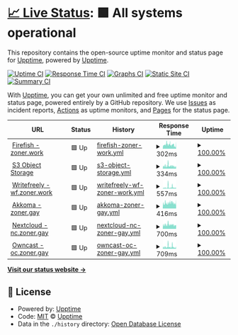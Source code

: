 # [📈 Live Status](https://status.zoner.work): <!--live status--> **🟩 All systems operational**

This repository contains the open-source uptime monitor and status page for [Upptime](https://upptime.js.org), powered by [Upptime](https://github.com/upptime/upptime).

[![Uptime CI](https://github.com/fencore/zoner-upptime/workflows/Uptime%20CI/badge.svg)](https://github.com/fencore/zoner-upptime/actions?query=workflow%3A%22Uptime+CI%22)
[![Response Time CI](https://github.com/fencore/zoner-upptime/workflows/Response%20Time%20CI/badge.svg)](https://github.com/fencore/zoner-upptime/actions?query=workflow%3A%22Response+Time+CI%22)
[![Graphs CI](https://github.com/fencore/zoner-upptime/workflows/Graphs%20CI/badge.svg)](https://github.com/fencore/zoner-upptime/actions?query=workflow%3A%22Graphs+CI%22)
[![Static Site CI](https://github.com/fencore/zoner-upptime/workflows/Static%20Site%20CI/badge.svg)](https://github.com/fencore/zoner-upptime/actions?query=workflow%3A%22Static+Site+CI%22)
[![Summary CI](https://github.com/fencore/zoner-upptime/workflows/Summary%20CI/badge.svg)](https://github.com/fencore/zoner-upptime/actions?query=workflow%3A%22Summary+CI%22)

With [Upptime](https://upptime.js.org), you can get your own unlimited and free uptime monitor and status page, powered entirely by a GitHub repository. We use [Issues](https://github.com/upptime/upptime/issues) as incident reports, [Actions](https://github.com/fencore/zoner-upptime/actions) as uptime monitors, and [Pages](https://status.zoner.work) for the status page.

<!--start: status pages-->
<!-- This summary is generated by Upptime (https://github.com/upptime/upptime) -->
<!-- Do not edit this manually, your changes will be overwritten -->
<!-- prettier-ignore -->
| URL | Status | History | Response Time | Uptime |
| --- | ------ | ------- | ------------- | ------ |
| <img alt="" src="https://icons.duckduckgo.com/ip3/zoner.work.ico" height="13"> [Firefish - zoner.work](https://zoner.work) | 🟩 Up | [firefish-zoner-work.yml](https://github.com/fencore/zoner-upptime/commits/HEAD/history/firefish-zoner-work.yml) | <details><summary><img alt="Response time graph" src="./graphs/firefish-zoner-work/response-time-week.png" height="20"> 302ms</summary><br><a href="https://status.zoner.work/history/firefish-zoner-work"><img alt="Response time 294" src="https://img.shields.io/endpoint?url=https%3A%2F%2Fraw.githubusercontent.com%2Ffencore%2Fzoner-upptime%2FHEAD%2Fapi%2Ffirefish-zoner-work%2Fresponse-time.json"></a><br><a href="https://status.zoner.work/history/firefish-zoner-work"><img alt="24-hour response time 231" src="https://img.shields.io/endpoint?url=https%3A%2F%2Fraw.githubusercontent.com%2Ffencore%2Fzoner-upptime%2FHEAD%2Fapi%2Ffirefish-zoner-work%2Fresponse-time-day.json"></a><br><a href="https://status.zoner.work/history/firefish-zoner-work"><img alt="7-day response time 302" src="https://img.shields.io/endpoint?url=https%3A%2F%2Fraw.githubusercontent.com%2Ffencore%2Fzoner-upptime%2FHEAD%2Fapi%2Ffirefish-zoner-work%2Fresponse-time-week.json"></a><br><a href="https://status.zoner.work/history/firefish-zoner-work"><img alt="30-day response time 294" src="https://img.shields.io/endpoint?url=https%3A%2F%2Fraw.githubusercontent.com%2Ffencore%2Fzoner-upptime%2FHEAD%2Fapi%2Ffirefish-zoner-work%2Fresponse-time-month.json"></a><br><a href="https://status.zoner.work/history/firefish-zoner-work"><img alt="1-year response time 294" src="https://img.shields.io/endpoint?url=https%3A%2F%2Fraw.githubusercontent.com%2Ffencore%2Fzoner-upptime%2FHEAD%2Fapi%2Ffirefish-zoner-work%2Fresponse-time-year.json"></a></details> | <details><summary><a href="https://status.zoner.work/history/firefish-zoner-work">100.00%</a></summary><a href="https://status.zoner.work/history/firefish-zoner-work"><img alt="All-time uptime 100.00%" src="https://img.shields.io/endpoint?url=https%3A%2F%2Fraw.githubusercontent.com%2Ffencore%2Fzoner-upptime%2FHEAD%2Fapi%2Ffirefish-zoner-work%2Fuptime.json"></a><br><a href="https://status.zoner.work/history/firefish-zoner-work"><img alt="24-hour uptime 100.00%" src="https://img.shields.io/endpoint?url=https%3A%2F%2Fraw.githubusercontent.com%2Ffencore%2Fzoner-upptime%2FHEAD%2Fapi%2Ffirefish-zoner-work%2Fuptime-day.json"></a><br><a href="https://status.zoner.work/history/firefish-zoner-work"><img alt="7-day uptime 100.00%" src="https://img.shields.io/endpoint?url=https%3A%2F%2Fraw.githubusercontent.com%2Ffencore%2Fzoner-upptime%2FHEAD%2Fapi%2Ffirefish-zoner-work%2Fuptime-week.json"></a><br><a href="https://status.zoner.work/history/firefish-zoner-work"><img alt="30-day uptime 100.00%" src="https://img.shields.io/endpoint?url=https%3A%2F%2Fraw.githubusercontent.com%2Ffencore%2Fzoner-upptime%2FHEAD%2Fapi%2Ffirefish-zoner-work%2Fuptime-month.json"></a><br><a href="https://status.zoner.work/history/firefish-zoner-work"><img alt="1-year uptime 100.00%" src="https://img.shields.io/endpoint?url=https%3A%2F%2Fraw.githubusercontent.com%2Ffencore%2Fzoner-upptime%2FHEAD%2Fapi%2Ffirefish-zoner-work%2Fuptime-year.json"></a></details>
| <img alt="" src="https://zoner.objects-us-east-1.dream.io/firefish/3441b9cc-2b08-476b-a1ff-d4e1d9abb3d2.png" height="13"> [S3 Object Storage](https://zoner.objects-us-east-1.dream.io/firefish/3441b9cc-2b08-476b-a1ff-d4e1d9abb3d2.png) | 🟩 Up | [s3-object-storage.yml](https://github.com/fencore/zoner-upptime/commits/HEAD/history/s3-object-storage.yml) | <details><summary><img alt="Response time graph" src="./graphs/s3-object-storage/response-time-week.png" height="20"> 334ms</summary><br><a href="https://status.zoner.work/history/s3-object-storage"><img alt="Response time 298" src="https://img.shields.io/endpoint?url=https%3A%2F%2Fraw.githubusercontent.com%2Ffencore%2Fzoner-upptime%2FHEAD%2Fapi%2Fs3-object-storage%2Fresponse-time.json"></a><br><a href="https://status.zoner.work/history/s3-object-storage"><img alt="24-hour response time 241" src="https://img.shields.io/endpoint?url=https%3A%2F%2Fraw.githubusercontent.com%2Ffencore%2Fzoner-upptime%2FHEAD%2Fapi%2Fs3-object-storage%2Fresponse-time-day.json"></a><br><a href="https://status.zoner.work/history/s3-object-storage"><img alt="7-day response time 334" src="https://img.shields.io/endpoint?url=https%3A%2F%2Fraw.githubusercontent.com%2Ffencore%2Fzoner-upptime%2FHEAD%2Fapi%2Fs3-object-storage%2Fresponse-time-week.json"></a><br><a href="https://status.zoner.work/history/s3-object-storage"><img alt="30-day response time 298" src="https://img.shields.io/endpoint?url=https%3A%2F%2Fraw.githubusercontent.com%2Ffencore%2Fzoner-upptime%2FHEAD%2Fapi%2Fs3-object-storage%2Fresponse-time-month.json"></a><br><a href="https://status.zoner.work/history/s3-object-storage"><img alt="1-year response time 298" src="https://img.shields.io/endpoint?url=https%3A%2F%2Fraw.githubusercontent.com%2Ffencore%2Fzoner-upptime%2FHEAD%2Fapi%2Fs3-object-storage%2Fresponse-time-year.json"></a></details> | <details><summary><a href="https://status.zoner.work/history/s3-object-storage">100.00%</a></summary><a href="https://status.zoner.work/history/s3-object-storage"><img alt="All-time uptime 100.00%" src="https://img.shields.io/endpoint?url=https%3A%2F%2Fraw.githubusercontent.com%2Ffencore%2Fzoner-upptime%2FHEAD%2Fapi%2Fs3-object-storage%2Fuptime.json"></a><br><a href="https://status.zoner.work/history/s3-object-storage"><img alt="24-hour uptime 100.00%" src="https://img.shields.io/endpoint?url=https%3A%2F%2Fraw.githubusercontent.com%2Ffencore%2Fzoner-upptime%2FHEAD%2Fapi%2Fs3-object-storage%2Fuptime-day.json"></a><br><a href="https://status.zoner.work/history/s3-object-storage"><img alt="7-day uptime 100.00%" src="https://img.shields.io/endpoint?url=https%3A%2F%2Fraw.githubusercontent.com%2Ffencore%2Fzoner-upptime%2FHEAD%2Fapi%2Fs3-object-storage%2Fuptime-week.json"></a><br><a href="https://status.zoner.work/history/s3-object-storage"><img alt="30-day uptime 100.00%" src="https://img.shields.io/endpoint?url=https%3A%2F%2Fraw.githubusercontent.com%2Ffencore%2Fzoner-upptime%2FHEAD%2Fapi%2Fs3-object-storage%2Fuptime-month.json"></a><br><a href="https://status.zoner.work/history/s3-object-storage"><img alt="1-year uptime 100.00%" src="https://img.shields.io/endpoint?url=https%3A%2F%2Fraw.githubusercontent.com%2Ffencore%2Fzoner-upptime%2FHEAD%2Fapi%2Fs3-object-storage%2Fuptime-year.json"></a></details>
| <img alt="" src="https://icons.duckduckgo.com/ip3/wf.zoner.work.ico" height="13"> [Writefreely - wf.zoner.work](https://wf.zoner.work) | 🟩 Up | [writefreely-wf-zoner-work.yml](https://github.com/fencore/zoner-upptime/commits/HEAD/history/writefreely-wf-zoner-work.yml) | <details><summary><img alt="Response time graph" src="./graphs/writefreely-wf-zoner-work/response-time-week.png" height="20"> 557ms</summary><br><a href="https://status.zoner.work/history/writefreely-wf-zoner-work"><img alt="Response time 381" src="https://img.shields.io/endpoint?url=https%3A%2F%2Fraw.githubusercontent.com%2Ffencore%2Fzoner-upptime%2FHEAD%2Fapi%2Fwritefreely-wf-zoner-work%2Fresponse-time.json"></a><br><a href="https://status.zoner.work/history/writefreely-wf-zoner-work"><img alt="24-hour response time 372" src="https://img.shields.io/endpoint?url=https%3A%2F%2Fraw.githubusercontent.com%2Ffencore%2Fzoner-upptime%2FHEAD%2Fapi%2Fwritefreely-wf-zoner-work%2Fresponse-time-day.json"></a><br><a href="https://status.zoner.work/history/writefreely-wf-zoner-work"><img alt="7-day response time 557" src="https://img.shields.io/endpoint?url=https%3A%2F%2Fraw.githubusercontent.com%2Ffencore%2Fzoner-upptime%2FHEAD%2Fapi%2Fwritefreely-wf-zoner-work%2Fresponse-time-week.json"></a><br><a href="https://status.zoner.work/history/writefreely-wf-zoner-work"><img alt="30-day response time 381" src="https://img.shields.io/endpoint?url=https%3A%2F%2Fraw.githubusercontent.com%2Ffencore%2Fzoner-upptime%2FHEAD%2Fapi%2Fwritefreely-wf-zoner-work%2Fresponse-time-month.json"></a><br><a href="https://status.zoner.work/history/writefreely-wf-zoner-work"><img alt="1-year response time 381" src="https://img.shields.io/endpoint?url=https%3A%2F%2Fraw.githubusercontent.com%2Ffencore%2Fzoner-upptime%2FHEAD%2Fapi%2Fwritefreely-wf-zoner-work%2Fresponse-time-year.json"></a></details> | <details><summary><a href="https://status.zoner.work/history/writefreely-wf-zoner-work">100.00%</a></summary><a href="https://status.zoner.work/history/writefreely-wf-zoner-work"><img alt="All-time uptime 100.00%" src="https://img.shields.io/endpoint?url=https%3A%2F%2Fraw.githubusercontent.com%2Ffencore%2Fzoner-upptime%2FHEAD%2Fapi%2Fwritefreely-wf-zoner-work%2Fuptime.json"></a><br><a href="https://status.zoner.work/history/writefreely-wf-zoner-work"><img alt="24-hour uptime 100.00%" src="https://img.shields.io/endpoint?url=https%3A%2F%2Fraw.githubusercontent.com%2Ffencore%2Fzoner-upptime%2FHEAD%2Fapi%2Fwritefreely-wf-zoner-work%2Fuptime-day.json"></a><br><a href="https://status.zoner.work/history/writefreely-wf-zoner-work"><img alt="7-day uptime 100.00%" src="https://img.shields.io/endpoint?url=https%3A%2F%2Fraw.githubusercontent.com%2Ffencore%2Fzoner-upptime%2FHEAD%2Fapi%2Fwritefreely-wf-zoner-work%2Fuptime-week.json"></a><br><a href="https://status.zoner.work/history/writefreely-wf-zoner-work"><img alt="30-day uptime 100.00%" src="https://img.shields.io/endpoint?url=https%3A%2F%2Fraw.githubusercontent.com%2Ffencore%2Fzoner-upptime%2FHEAD%2Fapi%2Fwritefreely-wf-zoner-work%2Fuptime-month.json"></a><br><a href="https://status.zoner.work/history/writefreely-wf-zoner-work"><img alt="1-year uptime 100.00%" src="https://img.shields.io/endpoint?url=https%3A%2F%2Fraw.githubusercontent.com%2Ffencore%2Fzoner-upptime%2FHEAD%2Fapi%2Fwritefreely-wf-zoner-work%2Fuptime-year.json"></a></details>
| <img alt="" src="https://icons.duckduckgo.com/ip3/zoner.gay.ico" height="13"> [Akkoma - zoner.gay](https://zoner.gay) | 🟩 Up | [akkoma-zoner-gay.yml](https://github.com/fencore/zoner-upptime/commits/HEAD/history/akkoma-zoner-gay.yml) | <details><summary><img alt="Response time graph" src="./graphs/akkoma-zoner-gay/response-time-week.png" height="20"> 416ms</summary><br><a href="https://status.zoner.work/history/akkoma-zoner-gay"><img alt="Response time 380" src="https://img.shields.io/endpoint?url=https%3A%2F%2Fraw.githubusercontent.com%2Ffencore%2Fzoner-upptime%2FHEAD%2Fapi%2Fakkoma-zoner-gay%2Fresponse-time.json"></a><br><a href="https://status.zoner.work/history/akkoma-zoner-gay"><img alt="24-hour response time 418" src="https://img.shields.io/endpoint?url=https%3A%2F%2Fraw.githubusercontent.com%2Ffencore%2Fzoner-upptime%2FHEAD%2Fapi%2Fakkoma-zoner-gay%2Fresponse-time-day.json"></a><br><a href="https://status.zoner.work/history/akkoma-zoner-gay"><img alt="7-day response time 416" src="https://img.shields.io/endpoint?url=https%3A%2F%2Fraw.githubusercontent.com%2Ffencore%2Fzoner-upptime%2FHEAD%2Fapi%2Fakkoma-zoner-gay%2Fresponse-time-week.json"></a><br><a href="https://status.zoner.work/history/akkoma-zoner-gay"><img alt="30-day response time 380" src="https://img.shields.io/endpoint?url=https%3A%2F%2Fraw.githubusercontent.com%2Ffencore%2Fzoner-upptime%2FHEAD%2Fapi%2Fakkoma-zoner-gay%2Fresponse-time-month.json"></a><br><a href="https://status.zoner.work/history/akkoma-zoner-gay"><img alt="1-year response time 380" src="https://img.shields.io/endpoint?url=https%3A%2F%2Fraw.githubusercontent.com%2Ffencore%2Fzoner-upptime%2FHEAD%2Fapi%2Fakkoma-zoner-gay%2Fresponse-time-year.json"></a></details> | <details><summary><a href="https://status.zoner.work/history/akkoma-zoner-gay">100.00%</a></summary><a href="https://status.zoner.work/history/akkoma-zoner-gay"><img alt="All-time uptime 100.00%" src="https://img.shields.io/endpoint?url=https%3A%2F%2Fraw.githubusercontent.com%2Ffencore%2Fzoner-upptime%2FHEAD%2Fapi%2Fakkoma-zoner-gay%2Fuptime.json"></a><br><a href="https://status.zoner.work/history/akkoma-zoner-gay"><img alt="24-hour uptime 100.00%" src="https://img.shields.io/endpoint?url=https%3A%2F%2Fraw.githubusercontent.com%2Ffencore%2Fzoner-upptime%2FHEAD%2Fapi%2Fakkoma-zoner-gay%2Fuptime-day.json"></a><br><a href="https://status.zoner.work/history/akkoma-zoner-gay"><img alt="7-day uptime 100.00%" src="https://img.shields.io/endpoint?url=https%3A%2F%2Fraw.githubusercontent.com%2Ffencore%2Fzoner-upptime%2FHEAD%2Fapi%2Fakkoma-zoner-gay%2Fuptime-week.json"></a><br><a href="https://status.zoner.work/history/akkoma-zoner-gay"><img alt="30-day uptime 100.00%" src="https://img.shields.io/endpoint?url=https%3A%2F%2Fraw.githubusercontent.com%2Ffencore%2Fzoner-upptime%2FHEAD%2Fapi%2Fakkoma-zoner-gay%2Fuptime-month.json"></a><br><a href="https://status.zoner.work/history/akkoma-zoner-gay"><img alt="1-year uptime 100.00%" src="https://img.shields.io/endpoint?url=https%3A%2F%2Fraw.githubusercontent.com%2Ffencore%2Fzoner-upptime%2FHEAD%2Fapi%2Fakkoma-zoner-gay%2Fuptime-year.json"></a></details>
| <img alt="" src="https://icons.duckduckgo.com/ip3/nc.zoner.gay.ico" height="13"> [Nextcloud - nc.zoner.gay](https://nc.zoner.gay) | 🟩 Up | [nextcloud-nc-zoner-gay.yml](https://github.com/fencore/zoner-upptime/commits/HEAD/history/nextcloud-nc-zoner-gay.yml) | <details><summary><img alt="Response time graph" src="./graphs/nextcloud-nc-zoner-gay/response-time-week.png" height="20"> 700ms</summary><br><a href="https://status.zoner.work/history/nextcloud-nc-zoner-gay"><img alt="Response time 640" src="https://img.shields.io/endpoint?url=https%3A%2F%2Fraw.githubusercontent.com%2Ffencore%2Fzoner-upptime%2FHEAD%2Fapi%2Fnextcloud-nc-zoner-gay%2Fresponse-time.json"></a><br><a href="https://status.zoner.work/history/nextcloud-nc-zoner-gay"><img alt="24-hour response time 641" src="https://img.shields.io/endpoint?url=https%3A%2F%2Fraw.githubusercontent.com%2Ffencore%2Fzoner-upptime%2FHEAD%2Fapi%2Fnextcloud-nc-zoner-gay%2Fresponse-time-day.json"></a><br><a href="https://status.zoner.work/history/nextcloud-nc-zoner-gay"><img alt="7-day response time 700" src="https://img.shields.io/endpoint?url=https%3A%2F%2Fraw.githubusercontent.com%2Ffencore%2Fzoner-upptime%2FHEAD%2Fapi%2Fnextcloud-nc-zoner-gay%2Fresponse-time-week.json"></a><br><a href="https://status.zoner.work/history/nextcloud-nc-zoner-gay"><img alt="30-day response time 640" src="https://img.shields.io/endpoint?url=https%3A%2F%2Fraw.githubusercontent.com%2Ffencore%2Fzoner-upptime%2FHEAD%2Fapi%2Fnextcloud-nc-zoner-gay%2Fresponse-time-month.json"></a><br><a href="https://status.zoner.work/history/nextcloud-nc-zoner-gay"><img alt="1-year response time 640" src="https://img.shields.io/endpoint?url=https%3A%2F%2Fraw.githubusercontent.com%2Ffencore%2Fzoner-upptime%2FHEAD%2Fapi%2Fnextcloud-nc-zoner-gay%2Fresponse-time-year.json"></a></details> | <details><summary><a href="https://status.zoner.work/history/nextcloud-nc-zoner-gay">100.00%</a></summary><a href="https://status.zoner.work/history/nextcloud-nc-zoner-gay"><img alt="All-time uptime 100.00%" src="https://img.shields.io/endpoint?url=https%3A%2F%2Fraw.githubusercontent.com%2Ffencore%2Fzoner-upptime%2FHEAD%2Fapi%2Fnextcloud-nc-zoner-gay%2Fuptime.json"></a><br><a href="https://status.zoner.work/history/nextcloud-nc-zoner-gay"><img alt="24-hour uptime 100.00%" src="https://img.shields.io/endpoint?url=https%3A%2F%2Fraw.githubusercontent.com%2Ffencore%2Fzoner-upptime%2FHEAD%2Fapi%2Fnextcloud-nc-zoner-gay%2Fuptime-day.json"></a><br><a href="https://status.zoner.work/history/nextcloud-nc-zoner-gay"><img alt="7-day uptime 100.00%" src="https://img.shields.io/endpoint?url=https%3A%2F%2Fraw.githubusercontent.com%2Ffencore%2Fzoner-upptime%2FHEAD%2Fapi%2Fnextcloud-nc-zoner-gay%2Fuptime-week.json"></a><br><a href="https://status.zoner.work/history/nextcloud-nc-zoner-gay"><img alt="30-day uptime 100.00%" src="https://img.shields.io/endpoint?url=https%3A%2F%2Fraw.githubusercontent.com%2Ffencore%2Fzoner-upptime%2FHEAD%2Fapi%2Fnextcloud-nc-zoner-gay%2Fuptime-month.json"></a><br><a href="https://status.zoner.work/history/nextcloud-nc-zoner-gay"><img alt="1-year uptime 100.00%" src="https://img.shields.io/endpoint?url=https%3A%2F%2Fraw.githubusercontent.com%2Ffencore%2Fzoner-upptime%2FHEAD%2Fapi%2Fnextcloud-nc-zoner-gay%2Fuptime-year.json"></a></details>
| <img alt="" src="https://icons.duckduckgo.com/ip3/oc.zoner.gay.ico" height="13"> [Owncast - oc.zoner.gay](https://oc.zoner.gay) | 🟩 Up | [owncast-oc-zoner-gay.yml](https://github.com/fencore/zoner-upptime/commits/HEAD/history/owncast-oc-zoner-gay.yml) | <details><summary><img alt="Response time graph" src="./graphs/owncast-oc-zoner-gay/response-time-week.png" height="20"> 709ms</summary><br><a href="https://status.zoner.work/history/owncast-oc-zoner-gay"><img alt="Response time 535" src="https://img.shields.io/endpoint?url=https%3A%2F%2Fraw.githubusercontent.com%2Ffencore%2Fzoner-upptime%2FHEAD%2Fapi%2Fowncast-oc-zoner-gay%2Fresponse-time.json"></a><br><a href="https://status.zoner.work/history/owncast-oc-zoner-gay"><img alt="24-hour response time 473" src="https://img.shields.io/endpoint?url=https%3A%2F%2Fraw.githubusercontent.com%2Ffencore%2Fzoner-upptime%2FHEAD%2Fapi%2Fowncast-oc-zoner-gay%2Fresponse-time-day.json"></a><br><a href="https://status.zoner.work/history/owncast-oc-zoner-gay"><img alt="7-day response time 709" src="https://img.shields.io/endpoint?url=https%3A%2F%2Fraw.githubusercontent.com%2Ffencore%2Fzoner-upptime%2FHEAD%2Fapi%2Fowncast-oc-zoner-gay%2Fresponse-time-week.json"></a><br><a href="https://status.zoner.work/history/owncast-oc-zoner-gay"><img alt="30-day response time 535" src="https://img.shields.io/endpoint?url=https%3A%2F%2Fraw.githubusercontent.com%2Ffencore%2Fzoner-upptime%2FHEAD%2Fapi%2Fowncast-oc-zoner-gay%2Fresponse-time-month.json"></a><br><a href="https://status.zoner.work/history/owncast-oc-zoner-gay"><img alt="1-year response time 535" src="https://img.shields.io/endpoint?url=https%3A%2F%2Fraw.githubusercontent.com%2Ffencore%2Fzoner-upptime%2FHEAD%2Fapi%2Fowncast-oc-zoner-gay%2Fresponse-time-year.json"></a></details> | <details><summary><a href="https://status.zoner.work/history/owncast-oc-zoner-gay">100.00%</a></summary><a href="https://status.zoner.work/history/owncast-oc-zoner-gay"><img alt="All-time uptime 100.00%" src="https://img.shields.io/endpoint?url=https%3A%2F%2Fraw.githubusercontent.com%2Ffencore%2Fzoner-upptime%2FHEAD%2Fapi%2Fowncast-oc-zoner-gay%2Fuptime.json"></a><br><a href="https://status.zoner.work/history/owncast-oc-zoner-gay"><img alt="24-hour uptime 100.00%" src="https://img.shields.io/endpoint?url=https%3A%2F%2Fraw.githubusercontent.com%2Ffencore%2Fzoner-upptime%2FHEAD%2Fapi%2Fowncast-oc-zoner-gay%2Fuptime-day.json"></a><br><a href="https://status.zoner.work/history/owncast-oc-zoner-gay"><img alt="7-day uptime 100.00%" src="https://img.shields.io/endpoint?url=https%3A%2F%2Fraw.githubusercontent.com%2Ffencore%2Fzoner-upptime%2FHEAD%2Fapi%2Fowncast-oc-zoner-gay%2Fuptime-week.json"></a><br><a href="https://status.zoner.work/history/owncast-oc-zoner-gay"><img alt="30-day uptime 100.00%" src="https://img.shields.io/endpoint?url=https%3A%2F%2Fraw.githubusercontent.com%2Ffencore%2Fzoner-upptime%2FHEAD%2Fapi%2Fowncast-oc-zoner-gay%2Fuptime-month.json"></a><br><a href="https://status.zoner.work/history/owncast-oc-zoner-gay"><img alt="1-year uptime 100.00%" src="https://img.shields.io/endpoint?url=https%3A%2F%2Fraw.githubusercontent.com%2Ffencore%2Fzoner-upptime%2FHEAD%2Fapi%2Fowncast-oc-zoner-gay%2Fuptime-year.json"></a></details>

<!--end: status pages-->

[**Visit our status website →**](https://status.zoner.work)

## 📄 License

- Powered by: [Upptime](https://github.com/upptime/upptime)
- Code: [MIT](./LICENSE) © [Upptime](https://upptime.js.org)
- Data in the `./history` directory: [Open Database License](https://opendatacommons.org/licenses/odbl/1-0/)
